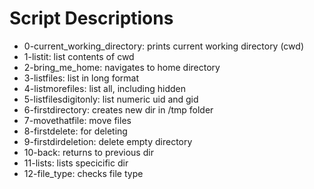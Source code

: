 # Script Descriptions

* 0-current_working_directory: prints current working directory (cwd)
* 1-listit: list contents of cwd
* 2-bring_me_home: navigates to home directory
* 3-listfiles: list in long format
* 4-listmorefiles: list all, including hidden
* 5-listfilesdigitonly: list numeric uid and gid
* 6-firstdirectory: creates new dir in /tmp folder
* 7-movethatfile: move files
* 8-firstdelete: for deleting
* 9-firstdirdeletion: delete empty directory
* 10-back: returns to previous dir
* 11-lists: lists specicific dir
* 12-file_type: checks file type

